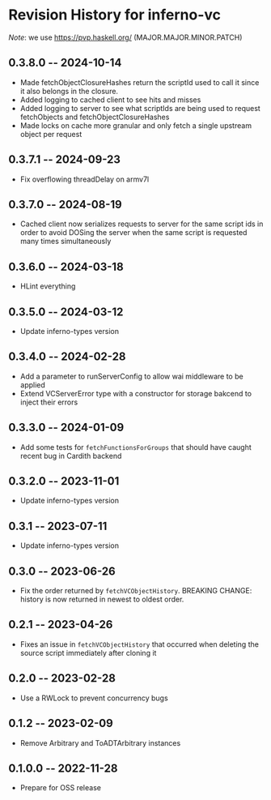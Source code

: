# Revision History for inferno-vc
*Note*: we use https://pvp.haskell.org/ (MAJOR.MAJOR.MINOR.PATCH)

## 0.3.8.0 -- 2024-10-14
* Made fetchObjectClosureHashes return the scriptId used to call it since it
  also belongs in the closure.
* Added logging to cached client to see hits and misses
* Added logging to server to see what scriptIds are being used to request
  fetchObjects and fetchObjectClosureHashes
* Made locks on cache more granular and only fetch a single upstream object per
  request

## 0.3.7.1 -- 2024-09-23
* Fix overflowing threadDelay on armv7l

## 0.3.7.0 -- 2024-08-19
* Cached client now serializes requests to server for the same script ids in
  order to avoid DOSing the server when the same script is requested many times
  simultaneously

## 0.3.6.0 -- 2024-03-18
* HLint everything

## 0.3.5.0 -- 2024-03-12
* Update inferno-types version

## 0.3.4.0 -- 2024-02-28
* Add a parameter to runServerConfig to allow wai middleware to be applied
* Extend VCServerError type with a constructor for storage bakcend to inject
  their errors

## 0.3.3.0 -- 2024-01-09
* Add some tests for `fetchFunctionsForGroups` that should have caught recent bug in Cardith backend

## 0.3.2.0 -- 2023-11-01
* Update inferno-types version

## 0.3.1 -- 2023-07-11
* Update inferno-types version

## 0.3.0 -- 2023-06-26
* Fix the order returned by `fetchVCObjectHistory`. BREAKING CHANGE: history is now returned in newest to oldest order.

## 0.2.1 -- 2023-04-26
* Fixes an issue in `fetchVCObjectHistory` that occurred when deleting the source script immediately after cloning it

## 0.2.0 -- 2023-02-28
* Use a RWLock to prevent concurrency bugs

## 0.1.2 -- 2023-02-09
* Remove Arbitrary and ToADTArbitrary instances

## 0.1.0.0 -- 2022-11-28
* Prepare for OSS release
